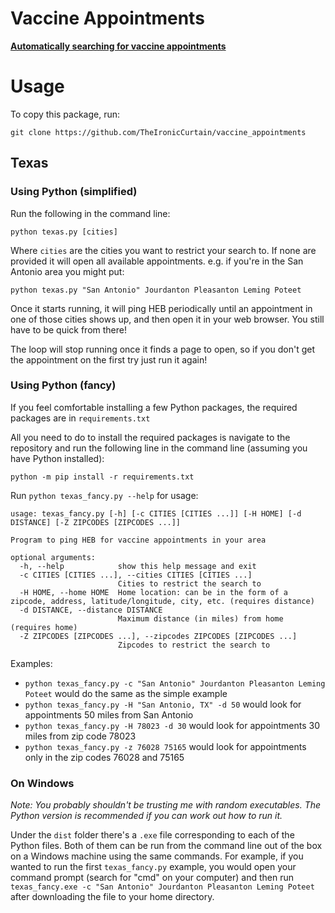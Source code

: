 # Vaccine Appointments
**[Automatically searching for vaccine appointments](https://vaccine-appointments.herokuapp.com/heb)**

# Usage

To copy this package, run:

`git clone https://github.com/TheIronicCurtain/vaccine_appointments`

## Texas

### Using Python (simplified)

Run the following in the command line:

` python texas.py [cities] `

Where `cities` are the cities you want to restrict your search to. If none are provided it will open all available appointments. e.g. if you're in the San Antonio area you might put: 

`python texas.py "San Antonio" Jourdanton Pleasanton Leming Poteet`

Once it starts running, it will ping HEB periodically until an appointment in one of those cities shows up, and then open it in your web browser. You still have to be quick from there!

The loop will stop running once it finds a page to open, so if you don't get the appointment on the first try just run it again!

### Using Python (fancy)

If you feel comfortable installing a few Python packages, the required packages are in `requirements.txt`

All you need to do to install the required packages is navigate to the repository and run the following line in the command line (assuming you have Python installed):

`python -m pip install -r requirements.txt`

Run `python texas_fancy.py --help` for usage:

```
usage: texas_fancy.py [-h] [-c CITIES [CITIES ...]] [-H HOME] [-d DISTANCE] [-Z ZIPCODES [ZIPCODES ...]]

Program to ping HEB for vaccine appointments in your area

optional arguments:
  -h, --help            show this help message and exit
  -c CITIES [CITIES ...], --cities CITIES [CITIES ...]
                        Cities to restrict the search to
  -H HOME, --home HOME  Home location: can be in the form of a zipcode, address, latitude/longitude, city, etc. (requires distance)
  -d DISTANCE, --distance DISTANCE
                        Maximum distance (in miles) from home (requires home)
  -Z ZIPCODES [ZIPCODES ...], --zipcodes ZIPCODES [ZIPCODES ...]
                        Zipcodes to restrict the search to

```

Examples:

 - `python texas_fancy.py -c "San Antonio" Jourdanton Pleasanton Leming Poteet` would do the same as the simple example
 - `python texas_fancy.py -H "San Antonio, TX" -d 50` would look for appointments 50 miles from San Antonio
 - `python texas_fancy.py -H 78023 -d 30` would look for appointments 30 miles from zip code 78023
 - `python texas_fancy.py -z 76028 75165` would look for appointments only in the zip codes 76028 and 75165

### On Windows

_Note: You probably shouldn't be trusting me with random executables. The Python version is recommended if you can work out how to run it._

Under the `dist` folder there's a `.exe` file corresponding to each of the Python files. Both of them can be run from the command line out of the box on a Windows machine using the same commands. For example, if you wanted to run the first `texas_fancy.py` example, you would open your command prompt (search for "cmd" on your computer) and then run `texas_fancy.exe -c "San Antonio" Jourdanton Pleasanton Leming Poteet` after downloading the file to your home directory.
